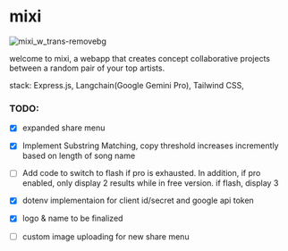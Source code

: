 # mixi
![mixi_w_trans-removebg](https://github.com/user-attachments/assets/39510adc-c824-41fb-aca2-9d03d5a19703)

welcome to mixi, a webapp that creates concept collaborative projects between a random pair of your top artists. 

stack:
Express.js, Langchain(Google Gemini Pro), Tailwind CSS,

### TODO:

- [x] expanded share menu

- [x] Implement Substring Matching, copy threshold increases incremently based on length of song name

- [ ] Add code to switch to flash if pro is exhausted. In addition, if pro enabled, only display 2 results while in free version. if flash, display 3

- [x] dotenv implementaion for client id/secret and google api token

- [x] logo & name  to be finalized

- [ ] custom image uploading for new share menu
